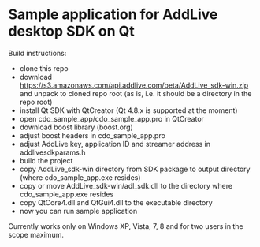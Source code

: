 Sample application for AddLive desktop SDK on Qt
==================

Build instructions:

- clone this repo
- download https://s3.amazonaws.com/api.addlive.com/beta/AddLive_sdk-win.zip and unpack to cloned repo root (as is, i.e. it should be a directory in the repo root)
- install Qt SDK with QtCreator (Qt 4.8.x is supported at the moment)
- open cdo\_sample\_app/cdo\_sample\_app.pro in QtCreator
- download boost library (boost.org)
- adjust boost headers in cdo\_sample\_app.pro
- adjust AddLive key, application ID and streamer address in addlivesdkparams.h
- build the project
- copy AddLive\_sdk-win directory from SDK package to output directory (where cdo\_sample\_app.exe resides)
- copy or move AddLive\_sdk-win/adl\_sdk.dll to the directory where cdo\_sample\_app.exe resides
- copy QtCore4.dll and QtGui4.dll to the executable directory
- now you can run sample application

Currently works only on Windows XP, Vista, 7, 8 and for two users in the scope maximum.

